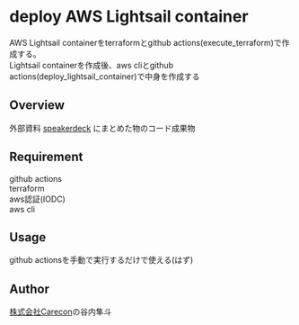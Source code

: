 # deploy AWS Lightsail container

AWS Lightsail containerをterraformとgithub actions(execute_terraform)で作成する。  
Lightsail containerを作成後、aws cliとgithub actions(deploy_lightsail_container)で中身を作成する

## Overview

外部資料 [speakerdeck](https://speakerdeck.com/hayatotaniuchi/techmeetup-lightsail-20221127) にまとめた物のコード成果物


## Requirement

github actions  
terraform  
aws認証(IODC)  
aws cli

## Usage

github actionsを手動で実行するだけで使える(はず)


## Author

[株式会社Carecon](https://care-con.co.jp/)の谷内隼斗
